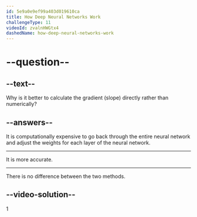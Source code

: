 ```yaml
---
id: 5e9a0e9ef99a403d019610ca
title: How Deep Neural Networks Work
challengeType: 11
videoId: zvalnHWGtx4
dashedName: how-deep-neural-networks-work
---
```


# --question--

## --text--

Why is it better to calculate the gradient (slope) directly rather than numerically?

## --answers--

It is computationally expensive to go back through the entire neural network and adjust the weights for each layer of the neural network.

---

It is more accurate.

---

There is no difference between the two methods.

## --video-solution--

1
